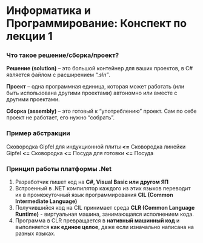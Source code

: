 # Информатика и Программирование: Конспект по лекции 1
### Что такое решение/сборка/проект?
**Решение (solution)** – это большой контейнер для ваших проектов, в C# является файлом с расширением *“.sln”*.

**Проект** – одна программная единица, которая может работать (или быть использована другими проектами) автономно или вместе с другими проектами.

**Сборка (assembly)** – это готовый к “употреблению” проект. Сам по себе проект не работает, его нужно “собрать”.
### Пример абстракции
Сковородка Gipfel для индукционной плиты **<=** Сковородка линейки Gipfel **<=**
Сковородка **<=** Посуда для готовки **<=** Посуда

### Принцип работы платформы .Net
1. Разработчик пишет код на **C#, Visual Basic или другом ЯП**
2. Встроенный в .NET компилятор каждого из этих языков переводит их в промежуточный язык программирования **CIL (Common Intermediate Language)**
3. Получившийся код на CIL принимает среда **CLR (Common Language Runtime)** - виртуальная машина, занимающаяся исполнением кода.
4. Программа в CLR превращается в **нативный машинный код** и выполняется **как единое целое**, даже если изначально написана на разных языках.
